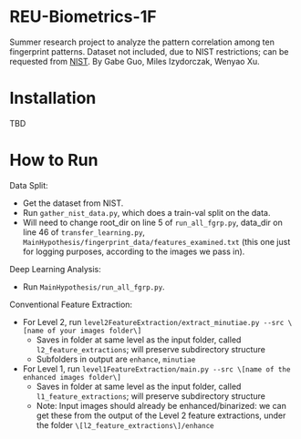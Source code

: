 # REU-Biometrics-1F
Summer research project to analyze the pattern correlation among ten fingerprint patterns. Dataset not included, due to NIST restrictions; can be requested from [NIST](https://nigos.nist.gov/datasets/sd302/request). By Gabe Guo, Miles Izydorczak, Wenyao Xu.

# Installation

TBD

# How to Run

Data Split:
- Get the dataset from NIST.
- Run ```gather_nist_data.py```, which does a train-val split on the data.
- Will need to change root_dir on line 5 of ```run_all_fgrp.py```, data_dir on line 46 of ```transfer_learning.py```, ```MainHypothesis/fingerprint_data/features_examined.txt``` (this one just for logging purposes, according to the images we pass in).

Deep Learning Analysis:
- Run ```MainHypothesis/run_all_fgrp.py```. 

Conventional Feature Extraction:
- For Level 2, run ```level2FeatureExtraction/extract_minutiae.py --src \[name of your images folder\]```
  - Saves in folder at same level as the input folder, called ```l2_feature_extractions```; will preserve subdirectory structure
  - Subfolders in output are ```enhance```, ```minutiae```
- For Level 1, run ```level1FeatureExtraction/main.py --src \[name of the enhanced images folder\]```
  - Saves in folder at same level as the input folder, called ```l1_feature_extractions```; will preserve subdirectory structure
  - Note: Input images should already be enhanced/binarized: we can get these from the output of the Level 2 feature extractions, under the folder ```\[l2_feature_extractions\]/enhance```

